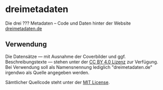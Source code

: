 # dreimetadaten
Die drei ??? Metadaten – Code und Daten hinter der Website [dreimetadaten.de](http://dreimetadaten.de)

## Verwendung
Die Datensätze — mit Ausnahme der Coverbilder und ggf. Beschreibungstexte — stehen unter der [CC BY 4.0 Lizenz](https://creativecommons.org/licenses/by/4.0/legalcode.de) zur Verfügung.  
Bei Verwendung soll als Namensnennung lediglich "dreimetadaten.de" irgendwo als Quelle angegeben werden.

Sämtlicher Quellcode steht unter der [MIT License](https://opensource.org/license/MIT).
